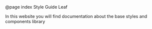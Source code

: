 @page index Style Guide Leaf

In this website you will find documentation about the base styles and components library
